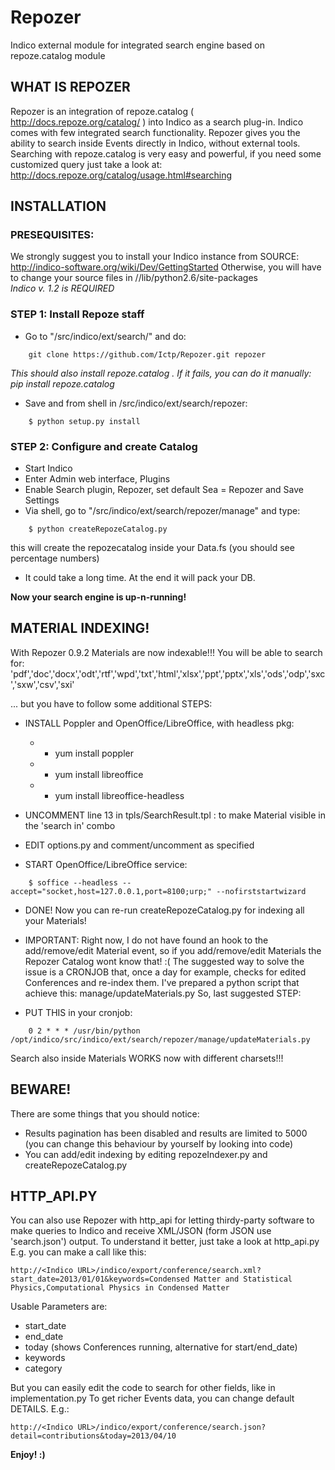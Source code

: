 Repozer
=======

Indico external module for integrated search engine based on repoze.catalog module


WHAT IS REPOZER 
---------------

Repozer is an integration of repoze.catalog ( http://docs.repoze.org/catalog/ )
into Indico as a search plug-in.
Indico comes with few integrated search functionality.
Repozer gives you the ability to search inside Events directly in Indico, without external tools.
Searching with repoze.catalog is very easy and powerful, if you need some customized query just
take a look at: http://docs.repoze.org/catalog/usage.html#searching




INSTALLATION
------------


### PRESEQUISITES:

We strongly suggest you to install your Indico instance from SOURCE: 
    http://indico-software.org/wiki/Dev/GettingStarted
Otherwise, you will have to change your source files in 
    /<Indico path>/lib/python2.6/site-packages    
*Indico v. 1.2 is REQUIRED*
    


### STEP 1: Install Repoze staff



- Go to "<Indico path>/src/indico/ext/search/" and do:

```
    git clone https://github.com/Ictp/Repozer.git repozer
```

*This should also install repoze.catalog . If it fails, you can do it manually: pip install repoze.catalog*


- Save and from shell in <Indico path>/src/indico/ext/search/repozer:

```
    $ python setup.py install
```
    

    
### STEP 2: Configure and create Catalog

- Start Indico    
- Enter Admin web interface, Plugins
- Enable Search plugin, Repozer, set default Sea = Repozer and Save Settings
- Via shell, go to "<Indico path>/src/indico/ext/search/repozer/manage" and type:

```
    $ python createRepozeCatalog.py
```

this will create the repozecatalog inside your Data.fs (you should see percentage numbers)
- It could take a long time. At the end it will pack your DB.


**Now your search engine is up-n-running!**



MATERIAL INDEXING!
------------------

With Repozer 0.9.2 Materials are now indexable!!! You will be able to search for:
'pdf','doc','docx','odt','rtf','wpd','txt','html','xlsx','ppt','pptx','xls','ods','odp','sxc','sxw','csv','sxi'

... but you have to follow some additional STEPS:


- INSTALL Poppler and OpenOffice/LibreOffice, with headless pkg:
    - - yum install poppler
    - - yum install libreoffice
    - - yum install libreoffice-headless 
    
- UNCOMMENT line 13 in tpls/SearchResult.tpl : to make Material visible in the 'search in' combo

- EDIT options.py and comment/uncomment as specified

- START OpenOffice/LibreOffice service: 

```
    $ soffice --headless --accept="socket,host=127.0.0.1,port=8100;urp;" --nofirststartwizard 
```

- DONE! Now you can re-run createRepozeCatalog.py for indexing all your Materials!

- IMPORTANT: Right now, I do not have found an hook to the add/remove/edit Material event, 
so if you add/remove/edit Materials the Repozer Catalog wont know that! :(
The suggested way to solve the issue is a CRONJOB that, once a day for example, checks for edited Conferences and
re-index them. I've prepared a python script that achieve this: manage/updateMaterials.py
So, last suggested STEP:

- PUT THIS in your cronjob:

```
    0 2 * * * /usr/bin/python /opt/indico/src/indico/ext/search/repozer/manage/updateMaterials.py 
```

Search also inside Materials WORKS now with different charsets!!!



BEWARE!
-------

There are some things that you should notice:
- Results pagination has been disabled and results are limited to 5000 
    (you can change this behaviour by yourself by looking into code)
- You can add/edit indexing by editing repozeIndexer.py and createRepozeCatalog.py


HTTP_API.PY
-----------

You can also use Repozer with http_api for letting thirdy-party software to 
make queries to Indico and receive XML/JSON (form JSON use 'search.json') output.
To understand it better, just take a look at http_api.py 
E.g. you can make a call like this:

```
http://<Indico URL>/indico/export/conference/search.xml?start_date=2013/01/01&keywords=Condensed Matter and Statistical Physics,Computational Physics in Condensed Matter
```

Usable Parameters are:

- start_date
- end_date   
- today (shows Conferences running, alternative for start/end_date)
- keywords
- category

But you can easily edit the code to search for other fields, like in implementation.py
To get richer Events data, you can change default DETAILS.
E.g.:

```
http://<Indico URL>/indico/export/conference/search.json?detail=contributions&today=2013/04/10
```



**Enjoy! :)**

